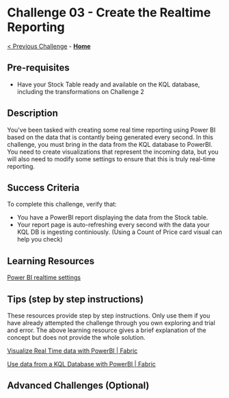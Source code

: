 <!-- REMOVE_ME # Challenge ${suffixNumber} - <Title of Challenge> (remove this from your MD files if you are writing them manually, this is for the automation script) REMOVE_ME -->

<!-- REPLACE_ME (this section will be removed by the automation script) -->
# Challenge 03 - Create the Realtime Reporting
<!-- REPLACE_ME (this section will be removed by the automation script) -->

<!-- REMOVE_ME ${navigationLine} (remove this from your MD files if you are writing them manually, this is for the automation script) REMOVE_ME -->

<!-- REPLACE_ME (this section will be removed by the automation script) -->
<!-- If you are using this template manually, ensure the navigation links below are updated to link to the previous and next challenges relative to the current challenge. The "Home" link should always link to the homepage of the hack which is the README.md in the hack's parent directory. -->
[< Previous Challenge](./Challenge02.md) - **[Home](../README.md)**
<!-- REPLACE_ME (this section will be removed by the automation script) -->


## Pre-requisites

- Have your Stock Table ready and available on the KQL database, including the transformations on Challenge 2

## Description

You've been tasked with creating some real time reporting using Power BI based on the data that is contantly being generated every second. In this challenge, you must bring in the data from the KQL database to PowerBI. You need to create visualizations that represent the incoming data, but you will also need to modify some settings to ensure that this is truly real-time reporting. 

## Success Criteria

To complete this challenge, verify that:
- You have a PowerBI report displaying the data from the Stock table.
- Your report page is auto-refreshing every second with the data your KQL DB is ingesting continiously. (Using a Count of Price card visual can help you check)

## Learning Resources
[Power BI realtime settings](https://learn.microsoft.com/en-us/power-bi/create-reports/desktop-automatic-page-refresh)

## Tips (step by step instructions)
These resources provide step by step instructions. Only use them if you have already attempted the challenge through you own exploring and trial and error. The above learning resource gives a brief explanation of the concept but does not provide the whole solution.

[Visualize Real Time data with PowerBI | Fabric](https://learn.microsoft.com/en-us/fabric/real-time-analytics/create-powerbi-report)

[Use data from a KQL Database with PowerBI | Fabric](https://learn.microsoft.com/en-us/fabric/real-time-analytics/power-bi-data-connector)


## Advanced Challenges (Optional)
